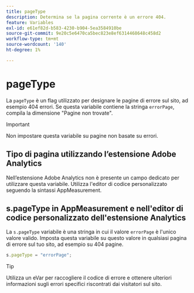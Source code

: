```yaml
---
title: pageType
description: Determina se la pagina corrente è un errore 404.
feature: Variables
exl-id: e61ef82d-b583-4230-b904-5ea3584910be
source-git-commit: 9e20c5e6470ca5bec823e8ef6314468648c458d2
workflow-type: tm+mt
source-wordcount: '140'
ht-degree: 1%

---
```


# pageType

La `pageType` è un flag utilizzato per designare le pagine di errore sul sito, ad esempio 404 errori. Se questa variabile contiene la stringa `errorPage`, compila la dimensione &quot;Pagine non trovate&quot;.

>[!IMPORTANT]
>
>Non impostare questa variabile su pagine non basate su errori.

## Tipo di pagina utilizzando l’estensione Adobe Analytics

Nell’estensione Adobe Analytics non è presente un campo dedicato per utilizzare questa variabile. Utilizza l&#39;editor di codice personalizzato seguendo la sintassi AppMeasurement.

## s.pageType in AppMeasurement e nell&#39;editor di codice personalizzato dell&#39;estensione Analytics

La `s.pageType` variabile è una stringa in cui il valore `errorPage` è l&#39;unico valore valido. Imposta questa variabile su questo valore in qualsiasi pagina di errore sul tuo sito, ad esempio su 404 pagine.

```js
s.pageType = "errorPage";
```

>[!TIP]
>
>Utilizza un eVar per raccogliere il codice di errore e ottenere ulteriori informazioni sugli errori specifici riscontrati dai visitatori sul sito.
